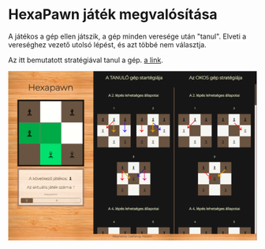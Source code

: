 # HexaPawn játék megvalósítása 
A játékos a gép ellen játszik, a gép minden veresége után "tanul". Elveti a vereséghez vezető utolsó lépést, és azt többé nem választja. 

Az itt bemutatott stratégiával tanul a gép. [a link](https://google.com).


![A játék képe](https://github.com/csefikatalin/hexaPawn/blob/master/kepek/hexapawn.PNG "Hexapawn játék - öntanuló automata")
